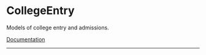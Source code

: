 # CollegeEntry

Models of college entry and admissions.

[Documentation](lhendricks.org/julia/CollegeEntry/index.html)

-----------